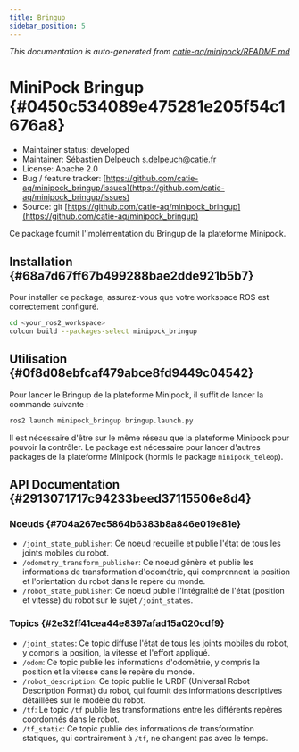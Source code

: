 ```yaml
---
title: Bringup
sidebar_position: 5
---
```




_This documentation is auto-generated from_ [_catie-aq/minipock/README.md_](https://github.com/catie-aq/minipock)

# MiniPock Bringup {#0450c534089e475281e205f54c1676a8}

- Maintainer status: developed
- Maintainer: Sébastien Delpeuch [s.delpeuch@catie.fr](mailto:s.delpeuch@catie.fr)
- License: Apache 2.0
- Bug / feature tracker: [https://github.com/catie-aq/minipock_bringup/issues](https://github.com/catie-aq/minipock_bringup/issues)
- Source: git [https://github.com/catie-aq/minipock_bringup](https://github.com/catie-aq/minipock_bringup)

Ce package fournit l'implémentation du Bringup de la plateforme Minipock.

## Installation {#68a7d67ff67b499288bae2dde921b5b7}

Pour installer ce package, assurez-vous que votre workspace ROS est correctement configuré.

```bash
cd <your_ros2_workspace>
colcon build --packages-select minipock_bringup
```

## Utilisation {#0f8d08ebfcaf479abce8fd9449c04542}

Pour lancer le Bringup de la plateforme Minipock, il suffit de lancer la commande suivante :

```bash
ros2 launch minipock_bringup bringup.launch.py
```

Il est nécessaire d'être sur le même réseau que la plateforme Minipock pour pouvoir la contrôler. Le package est nécessaire pour lancer d'autres packages de la plateforme Minipock (hormis le package `minipock_teleop`).

## API Documentation {#2913071717c94233beed37115506e8d4}

### Noeuds {#704a267ec5864b6383b8a846e019e81e}

- `/joint_state_publisher`: Ce noeud recueille et publie l'état de tous les joints mobiles du robot.
- `/odometry_transform_publisher`: Ce noeud génère et publie les informations de transformation d'odométrie, qui comprennent la position et l'orientation du robot dans le repère du monde.
- `/robot_state_publisher`: Ce noeud publie l'intégralité de l'état (position et vitesse) du robot sur le sujet `/joint_states`.

### Topics {#2e32ff41cea44e8397afad15a020cdf9}

- `/joint_states`: Ce topic diffuse l'état de tous les joints mobiles du robot, y compris la position, la vitesse et l'effort appliqué.
- `/odom`: Ce topic publie les informations d'odométrie, y compris la position et la vitesse dans le repère du monde.
- `/robot_description`: Ce topic publie le URDF (Universal Robot Description Format) du robot, qui fournit des informations descriptives détaillées sur le modèle du robot.
- `/tf`: Le topic `/tf` publie les transformations entre les différents repères coordonnés dans le robot.
- `/tf_static`: Ce topic publie des informations de transformation statiques, qui contrairement à `/tf`, ne changent pas avec le temps.
